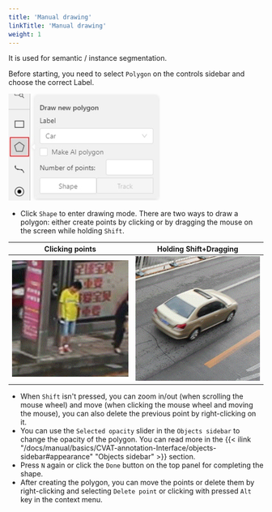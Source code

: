 ```yaml
---
title: 'Manual drawing'
linkTitle: 'Manual drawing'
weight: 1
---
```


It is used for semantic / instance segmentation.

Before starting, you need to select `Polygon` on the controls sidebar and choose the correct Label.

![](/images/image084.jpg)

- Click `Shape` to enter drawing mode.
  There are two ways to draw a polygon: either create points by clicking or
  by dragging the mouse on the screen while holding `Shift`.

| Clicking points                | Holding Shift+Dragging         |
| ------------------------------ | ------------------------------ |
| ![](/images/gif005_detrac.gif) | ![](/images/gif006_detrac.gif) |

- When `Shift` isn't pressed, you can zoom in/out (when scrolling the mouse
  wheel) and move (when clicking the mouse wheel and moving the mouse), you can also
  delete the previous point by right-clicking on it.
- You can use the `Selected opacity` slider in the `Objects sidebar` to change the opacity of the polygon.
  You can read more in the
  {{< ilink "/docs/manual/basics/CVAT-annotation-Interface/objects-sidebar#appearance" "Objects sidebar" >}} section.
- Press `N` again or click the `Done` button on the top panel for completing the shape.
- After creating the polygon, you can move the points or delete them by right-clicking and selecting `Delete point`
  or clicking with pressed `Alt` key in the context menu.
